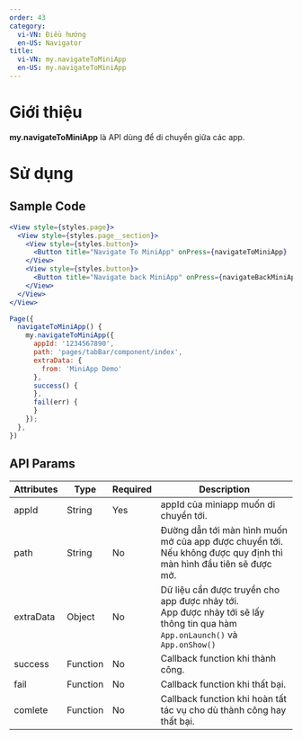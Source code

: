 ```yaml
---
order: 43
category:
  vi-VN: Điều hướng
  en-US: Navigator
title: 
  vi-VN: my.navigateToMiniApp
  en-US: my.navigateToMiniApp
---
```


# Giới thiệu

**my.navigateToMiniApp** là API dùng để di chuyển giữa các app.

# Sử dụng

## Sample Code

```jsx
<View style={styles.page}>
  <View style={styles.page__section}>
    <View style={styles.button}>
      <Button title="Navigate To MiniApp" onPress={navigateToMiniApp}  />
    </View>
    <View style={styles.button}>
      <Button title="Navigate back MiniApp" onPress={navigateBackMiniApp}  />
    </View>
  </View>
</View>
```

```js
Page({
  navigateToMiniApp() {
    my.navigateToMiniApp({
      appId: '1234567890',
      path: 'pages/tabBar/component/index',
      extraData: {
        from: 'MiniApp Demo'
      },
      success() {
      },
      fail(err) {
      }
    });
  },
})
```

## API Params

| Attributes | Type     | Required | Description                                                           |
| ---------- | -------- | -------- | --------------------------------------------------------------------- |
| appId      | String   | Yes      | appId của miniapp muốn di chuyển tới.                                 |
| path      | String   | No      | Đường dẫn tới màn hình muốn mở của app được chuyển tới. Nếu không được quy định thì màn hình đầu tiên sẽ được mở.                                 |
| extraData    | Object | No       | Dữ liệu cần được truyền cho app được nhảy tới.<br> App được nhảy tới sẽ lấy thông tin qua hàm `App.onLaunch()` và `App.onShow()`                                     |
| success    | Function | No       | Callback function khi thành công.                                     |
| fail       | Function | No       | Callback function khi thất bại.                                       |
| comlete    | Function | No       | Callback function khi hoàn tất tác vụ cho dù thành công hay thất bại. |
